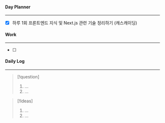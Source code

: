 
#### Day Planner
---
- [x] 하루 1회 프론트엔드 지식 및 Next.js 관련 기술 정리하기 (캐스캐이딩)


#### Work
---
- [ ] 


#### Daily Log
---
> [!question]
> 1. ...
> 2. ...

> [!Ideas]
> 1. ...
> 2. ...



